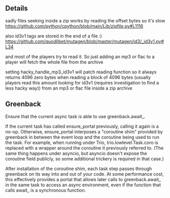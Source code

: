 
## Details

sadly files seeking inside a zip works by reading the offset bytes so it's slow
https://github.com/python/cpython/blob/main/Lib/zipfile.py#L1116

also id3v1 tags are stored in the end of a file :)
https://github.com/quodlibet/mutagen/blob/master/mutagen/id3/_id3v1.py#L34

and most of the players try to read it. So just adding an mp3 or flac
to a player will fetch the whole file from the archive

setting hacky_handle_mp3_id3v1 will patch reading function so it
always returns 4096 zero bytes when reading a block of 4096 bytes
(usually players read this amount looking for id3v1 (requires
investigation to find a less hacky way)) from an mp3 or flac file
inside a zip archive

## Greenback

Ensure that the current async task is able to use greenback.await_.

If the current task has called ensure_portal previously, calling it again is a no-op. Otherwise,
ensure_portal interposes a "coroutine shim" provided by greenback in between the event loop and the 
coroutine being used to run the task. For example, when running under Trio, trio.lowlevel.Task.coro 
is replaced with a wrapper around the coroutine it previously referred to. (The same thing happens 
under asyncio, but asyncio doesn't expose the coroutine field publicly, so some additional trickery 
is required in that case.)

After installation of the coroutine shim, each task step passes through greenback on its way into 
and out of your code. At some performance cost, this effectively provides a portal that allows 
later calls to greenback.await_ in the same task to access an async environment, even if the 
function that calls await_ is a synchronous function.

